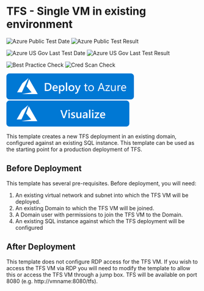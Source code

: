 # TFS - Single VM in existing environment

![Azure Public Test Date](https://azurequickstartsservice.blob.core.windows.net/badges/tfs-standard-existingsql/PublicLastTestDate.svg)
![Azure Public Test Result](https://azurequickstartsservice.blob.core.windows.net/badges/tfs-standard-existingsql/PublicDeployment.svg)

![Azure US Gov Last Test Date](https://azurequickstartsservice.blob.core.windows.net/badges/tfs-standard-existingsql/FairfaxLastTestDate.svg)
![Azure US Gov Last Test Result](https://azurequickstartsservice.blob.core.windows.net/badges/tfs-standard-existingsql/FairfaxDeployment.svg)

![Best Practice Check](https://azurequickstartsservice.blob.core.windows.net/badges/tfs-standard-existingsql/BestPracticeResult.svg)
![Cred Scan Check](https://azurequickstartsservice.blob.core.windows.net/badges/tfs-standard-existingsql/CredScanResult.svg)

[![Deploy To Azure](https://raw.githubusercontent.com/Azure/azure-quickstart-templates/master/1-CONTRIBUTION-GUIDE/images/deploytoazure.svg?sanitize=true)]("https://portal.azure.com/#create/Microsoft.Template/uri/https%3A%2F%2Fraw.githubusercontent.com%2FAzure%2Fazure-quickstart-templates%2Fmaster%2Ftfs-standard-existingsql%2Fazuredeploy.json")  [![Visualize](https://raw.githubusercontent.com/Azure/azure-quickstart-templates/master/1-CONTRIBUTION-GUIDE/images/visualizebutton.svg?sanitize=true)]("http://armviz.io/#/?load=https%3A%2F%2Fraw.githubusercontent.com%2FAzure%2Fazure-quickstart-templates%2Fmaster%2Ftfs-standard-existingsql%2Fazuredeploy.json")
     


     


This template creates a new TFS deployment in an existing domain, configured against an existing SQL instance. This template can be used as the starting point for a production deployment of TFS.

## Before Deployment

This template has several pre-requisites. Before deployment, you will need:

1. An existing virtual network and subnet into which the TFS VM will be deployed.
2. An existing Domain to which the TFS VM will be joined.
3. A Domain user with permissions to join the TFS VM to the Domain.
4. An existing SQL instance against which the TFS deployment will be configured

## After Deployment

This template does not configure RDP access for the TFS VM. If you wish to access the TFS VM via RDP you will need to modify the template to allow this or access the TFS VM through a jump box. TFS will be available on port 8080 (e.g. http://vmname:8080/tfs).

